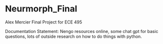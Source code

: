 # Neurmorph_Final
Alex Mercier Final Project for ECE 495


Documentation Statement:
Nengo resources online, some chat gpt for basic questions, lots of outside research on how to do things with python.